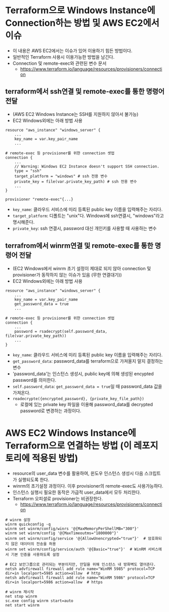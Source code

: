 # Terraform으로 Windows Instance에 Connection하는 방법 및 AWS EC2에서 이슈
- 이 내용은 AWS EC2에서는 이슈가 있어 이용하기 힘든 방법이다.
- 일반적인 Terraform 사용시 이용가능한 방법을 남긴다.
- Connection 및 remote-exec와 관련된 변수 문서
    - https://www.terraform.io/language/resources/provisioners/connection

## terraform에서 ssh연결 및 remote-exec를 통한 명령어 전달
- (AWS EC2 Windows Instance는 SSH를 지원하지 않아서 불가능)
- EC2 Windows외에는 아래 방법 사용
```
resource "aws_instance" "windows_server" {
    ...
    key_name = var.key_pair_name
    ...

# remote-exec 등 provisioner를 위한 connection 셋업
connection {
    ...
    // Warning: Windows EC2 Instance doesn't support SSH connection.
    type = "ssh"
    target_platform = "windows" # ssh 전용 변수
    private_key = file(var.private_key_path) # ssh 전용 변수
    ...
}

provisioner "remote-exec"{...}
```
- `key_name`: 클라우드 서비스에 미리 등록된 public key 이름을 입력해주는 자리다.
- `target_platform`: 디폴트는 "unix"다. Windows에 ssh연결시, "windows"라고 명시해준다.
- `private_key`: ssh 연결시, password 대신 개인키를 사용할 때 사용하는 변수

## terrafrom에서 winrm연결 및 remote-exec를 통한 명령어 전달
- (EC2 Windows에서 winrm 초기 설정이 제대로 되지 않아 connection 및 provisioner가 동작하지 않는 이슈가 있음 (무한 연결대기))
- EC2 Windows외에는 아래 방법 사용
```
resource "aws_instance" "windows_server" {
    ...
    key_name = var.key_pair_name
    get_password_data = true
    ...

# remote-exec 등 provisioner를 위한 connection 셋업
connection {
    ...
    password = rsadecrypt(self.password_data, file(var.private_key_path))
    ...
}
```
- `key_name`: 클라우드 서비스에 미리 등록된 public key 이름을 입력해주는 자리다.
- `get_password_data`: password_data를 terraform으로 가져올지 말지 결정하는 변수
- 'password_data'는 인스턴스 생성시, public key에 의해 생성된 encypted password를 의미한다.
- `self.password_data`: `get_password_data = true`일 때 password_data 값을 가져온다.
- `readecrypte({encrypted_password}, {private_key_file_path})`
    - 로컬에 있는 private key 파일을 이용해 password_data를 decrypted password로 변경하는 과정이다.


# AWS EC2 Windows Instance에 Terraform으로 연결하는 방법 (이 레포지토리에 적용된 방법)
- resource의 user_data 변수를 활용하여, 윈도우 인스턴스 생성시 다음 스크립트가 실행되도록 한다.
- winrm의 초기설정 과정이다. 이후 provisioner의 remote-exec도 사용가능하다.
- 인스턴스 실행시 필요한 동작은 가급적 user_data에서 모두 처리한다.
- Terraform 오피셜로 provisioner는 비권장한다.
    - https://www.terraform.io/language/resources/provisioners/connection
```
# winrm 설정
winrm quickconfig -q
winrm set winrm/config/winrs '@{MaxMemoryPerShellMB="300"}'
winrm set winrm/config '@{MaxTimeoutms="1800000"}'
winrm set winrm/config/service '@{AllowUnencrypted="true"}'  # 암호화되지 않은 데이터의 전송을 허용
winrm set winrm/config/service/auth '@{Basic="true"}'  # WinRM 서비스에서 기본 인증을 사용하도록 설정

# EC2 보안그룹으로 관리되는 부분이지만, 만일을 위해 인스턴스 내 방화벽도 열어준다.
netsh advfirewall firewall add rule name="WinRM 5985" protocol=TCP dir=in localport=5985 action=allow  # http
netsh advfirewall firewall add rule name="WinRM 5986" protocol=TCP dir=in localport=5986 action=allow  # https

# winrm 재시작
net stop winrm
sc.exe config winrm start=auto
net start winrm
```
